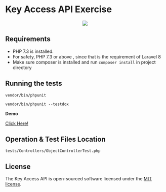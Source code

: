 # Key Access API Exercise

<p align="center"><img src="https://proxsoftwaresolution.com/uploads/images/game.jpg"></p>

## Requirements

- PHP 7.3 is installed. 
- For safety, PHP 7.3 or above , since that is the requirement of Laravel 8
- Make sure composer is installed and run `composer install` in project directory

## Running the tests

```
vendor/bin/phpunit

vendor/bin/phpunit --testdox
```

**Demo**

<a href="https://key-api.herokuapp.com" target="_blank" align="center">Click Here!</a>

## Operation & Test Files Location

```
tests/Controllers/ObjectControllerTest.php
```

## License

The Key Access API is open-sourced software licensed under the [MIT license](https://opensource.org/licenses/MIT).